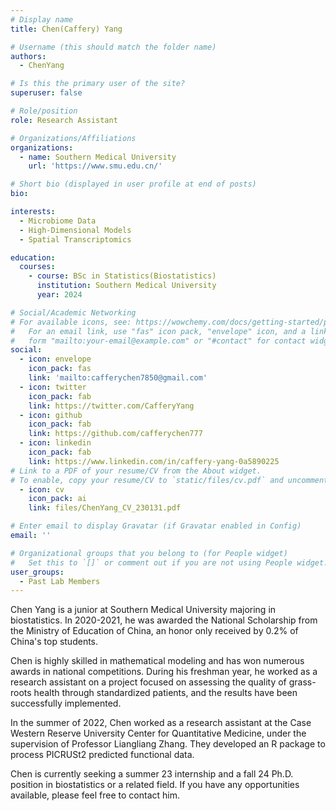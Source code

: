 ```yaml
---
# Display name
title: Chen(Caffery) Yang

# Username (this should match the folder name)
authors:
  - ChenYang

# Is this the primary user of the site?
superuser: false

# Role/position
role: Research Assistant

# Organizations/Affiliations
organizations:
  - name: Southern Medical University
    url: 'https://www.smu.edu.cn/'

# Short bio (displayed in user profile at end of posts)
bio: 

interests:
  - Microbiome Data
  - High-Dimensional Models
  - Spatial Transcriptomics

education:
  courses:
    - course: BSc in Statistics(Biostatistics)
      institution: Southern Medical University
      year: 2024

# Social/Academic Networking
# For available icons, see: https://wowchemy.com/docs/getting-started/page-builder/#icons
#   For an email link, use "fas" icon pack, "envelope" icon, and a link in the
#   form "mailto:your-email@example.com" or "#contact" for contact widget.
social:
  - icon: envelope
    icon_pack: fas
    link: 'mailto:cafferychen7850@gmail.com'
  - icon: twitter
    icon_pack: fab
    link: https://twitter.com/CafferyYang
  - icon: github
    icon_pack: fab
    link: https://github.com/cafferychen777
  - icon: linkedin
    icon_pack: fab
    link: https://www.linkedin.com/in/caffery-yang-0a5890225
# Link to a PDF of your resume/CV from the About widget.
# To enable, copy your resume/CV to `static/files/cv.pdf` and uncomment the lines below.
  - icon: cv
    icon_pack: ai
    link: files/ChenYang_CV_230131.pdf

# Enter email to display Gravatar (if Gravatar enabled in Config)
email: ''

# Organizational groups that you belong to (for People widget)
#   Set this to `[]` or comment out if you are not using People widget.
user_groups:
  - Past Lab Members
---
```


Chen Yang is a junior at Southern Medical University majoring in biostatistics. In 2020-2021, he was awarded the National Scholarship from the Ministry of Education of China, an honor only received by 0.2% of China's top students.

Chen is highly skilled in mathematical modeling and has won numerous awards in national competitions. During his freshman year, he worked as a research assistant on a project focused on assessing the quality of grass-roots health through standardized patients, and the results have been successfully implemented.

In the summer of 2022, Chen worked as a research assistant at the Case Western Reserve University Center for Quantitative Medicine, under the supervision of Professor Liangliang Zhang. They developed an R package to process PICRUSt2 predicted functional data.

Chen is currently seeking a summer 23 internship and a fall 24 Ph.D. position in biostatistics or a related field. If you have any opportunities available, please feel free to contact him.

